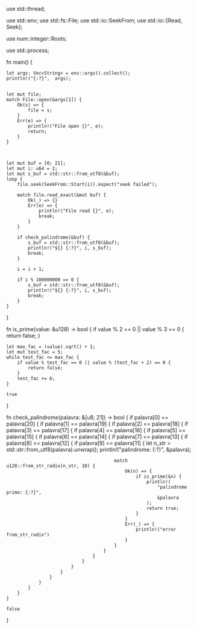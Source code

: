 

use std::thread;


use std::env;
use std::fs::File;
use std::io::SeekFrom;
use std::io::{Read, Seek};

use num::integer::Roots;

use std::process;


fn main() {




    let args: Vec<String> = env::args().collect();
    println!("{:?}",  args);


    let mut file;
    match File::open(&args[1]) {
        Ok(s) => {
            file = s;
        }
        Err(e) => {
            println!("File open {}", e);
            return;
        }
    }

  

    let mut buf = [0; 21];
    let mut i: u64 = 2;
    let mut s_buf = std::str::from_utf8(&buf);
    loop {
        file.seek(SeekFrom::Start(i)).expect("seek failed");

        match file.read_exact(&mut buf) {
            Ok(_) => {}
            Err(e) => {
                println!("File read {}", e);
                break;
            }
        }

        if check_palindrome(&buf) {
            s_buf = std::str::from_utf8(&buf);
            println!("${} {:?}", i, s_buf);
            break;
        }

        i = i + 1;

        if i % 100000000 == 0 {
            s_buf = std::str::from_utf8(&buf);
            println!("${} {:?}", i, s_buf);
            break;
        }
    }
}

fn is_prime(value: &u128) -> bool {
    if value % 2 == 0 || value % 3 == 0 {
        return false;
    }

    let max_fac = (value).sqrt() + 1;
    let mut test_fac = 5;
    while test_fac <= max_fac {
        if value % test_fac == 0 || value % (test_fac + 2) == 0 {
            return false;
        }
        test_fac += 6;
    }

    true
}

fn check_palindrome(palavra: &[u8; 21]) -> bool {
    if palavra[0] == palavra[20] {
        if palavra[1] == palavra[19] {
            if palavra[2] == palavra[18] {
                if palavra[3] == palavra[17] {
                    if palavra[4] == palavra[16] {
                        if palavra[5] == palavra[15] {
                            if palavra[6] == palavra[14] {
                                if palavra[7] == palavra[13] {
                                    if palavra[8] == palavra[12] {
                                        if palavra[9] == palavra[11] {
                                            let n_str = std::str::from_utf8(palavra).unwrap();
                                            println!("palindrome: {:?}", &palavra);

                                            match u128::from_str_radix(n_str, 10) {
                                                Ok(n) => {
                                                    if is_prime(&n) {
                                                        println!(
                                                            "palindrome primo: {:?}",
                                                            &palavra
                                                        );
                                                        return true;
                                                    }
                                                }
                                                Err(_) => {
                                                    println!("error from_str_radix")
                                                }
                                            }
                                        }
                                    }
                                }
                            }
                        }
                    }
                }
            }
        }
    }

    false
}
